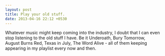 ```yaml
---
layout: post
title: Play your old stuff.
date: 2013-04-16 22:12 +0530
---
```


Whatever music might keep coming into the industry, I doubt that I can even stop listening to the old stuff I have. Be it Underoath, Bury Tomorrow, August Burns Red, Texas in July, The Word Alive - all of them keeping appearing in my playlist every now and then.
